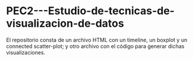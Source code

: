 # PEC2---Estudio-de-tecnicas-de-visualizacion-de-datos
El repositorio consta de un archivo HTML con un timeline, un boxplot y un connected scatter-plot; y otro archivo con el código para generar dichas visualizaciones.
